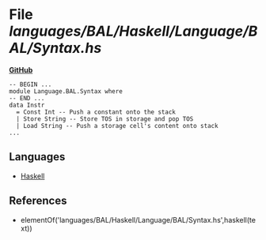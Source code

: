 # File _languages/BAL/Haskell/Language/BAL/Syntax.hs_
**[GitHub](https://github.com/softlang/yas/blob/master/languages/BAL/Haskell/Language/BAL/Syntax.hs)**
```
-- BEGIN ...
module Language.BAL.Syntax where
-- END ...
data Instr
  = Const Int -- Push a constant onto the stack
  | Store String -- Store TOS in storage and pop TOS
  | Load String -- Push a storage cell's content onto stack
...
```

## Languages
* [Haskell](../languages/Haskell.md)

## References
* elementOf('languages/BAL/Haskell/Language/BAL/Syntax.hs',haskell(text))
